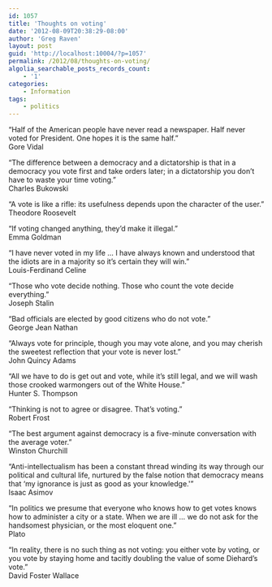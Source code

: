 ```yaml
---
id: 1057
title: 'Thoughts on voting'
date: '2012-08-09T20:38:29-08:00'
author: 'Greg Raven'
layout: post
guid: 'http://localhost:10004/?p=1057'
permalink: /2012/08/thoughts-on-voting/
algolia_searchable_posts_records_count:
    - '1'
categories:
    - Information
tags:
    - politics
---
```


“Half of the American people have never read a newspaper. Half never voted for President. One hopes it is the same half.”  
Gore Vidal  
  
“The difference between a democracy and a dictatorship is that in a democracy you vote first and take orders later; in a dictatorship you don’t have to waste your time voting.”  
Charles Bukowski

“A vote is like a rifle: its usefulness depends upon the character of the user.”  
Theodore Roosevelt

“If voting changed anything, they’d make it illegal.”  
Emma Goldman

“I have never voted in my life … I have always known and understood that the idiots are in a majority so it’s certain they will win.”  
Louis-Ferdinand Celine

“Those who vote decide nothing. Those who count the vote decide everything.”  
Joseph Stalin

“Bad officials are elected by good citizens who do not vote.”  
George Jean Nathan

“Always vote for principle, though you may vote alone, and you may cherish the sweetest reflection that your vote is never lost.”  
John Quincy Adams

“All we have to do is get out and vote, while it’s still legal, and we will wash those crooked warmongers out of the White House.”  
Hunter S. Thompson

“Thinking is not to agree or disagree. That’s voting.”  
Robert Frost

“The best argument against democracy is a five-minute conversation with the average voter.”  
Winston Churchill

“Anti-intellectualism has been a constant thread winding its way through our political and cultural life, nurtured by the false notion that democracy means that ‘my ignorance is just as good as your knowledge.'”  
Isaac Asimov

“In politics we presume that everyone who knows how to get votes knows how to administer a city or a state. When we are ill … we do not ask for the handsomest physician, or the most eloquent one.”  
Plato

“In reality, there is no such thing as not voting: you either vote by voting, or you vote by staying home and tacitly doubling the value of some Diehard’s vote.”  
David Foster Wallace
